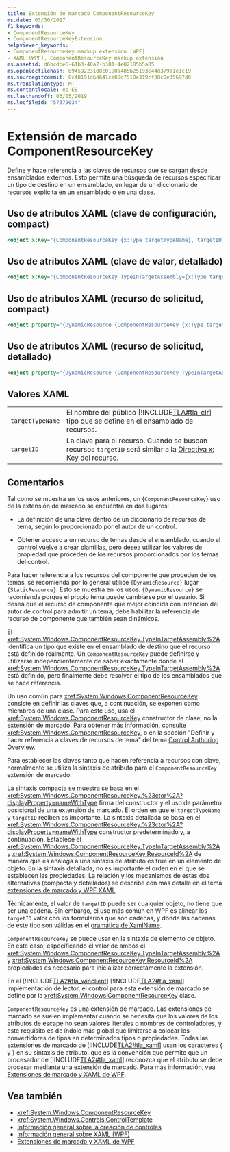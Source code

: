 ```yaml
---
title: Extensión de marcado ComponentResourceKey
ms.date: 03/30/2017
f1_keywords:
- ComponentResourceKey
- ComponentResourceKeyExtension
helpviewer_keywords:
- ComponentResourceKey markup extension [WPF]
- XAML [WPF], ComponentResourceKey markup extension
ms.assetid: d6bcdbe6-61b3-40a7-b381-4e02185b5a85
ms.openlocfilehash: 89459223108c0190a485b25193e44d379a1e1c19
ms.sourcegitcommit: 0c48191d6d641ce88d7510e319cf38c0e35697d0
ms.translationtype: MT
ms.contentlocale: es-ES
ms.lasthandoff: 03/05/2019
ms.locfileid: "57379034"
---
```

# <a name="componentresourcekey-markup-extension"></a>Extensión de marcado ComponentResourceKey
Define y hace referencia a las claves de recursos que se cargan desde ensamblados externos. Esto permite una búsqueda de recursos especificar un tipo de destino en un ensamblado, en lugar de un diccionario de recursos explícita en un ensamblado o en una clase.  
  
## <a name="xaml-attribute-usage-setting-key-compact"></a>Uso de atributos XAML (clave de configuración, compact)  
  
```xml  
<object x:Key="{ComponentResourceKey {x:Type targetTypeName}, targetID}" .../>  
```  
  
## <a name="xaml-attribute-usage-setting-key-verbose"></a>Uso de atributos XAML (clave de valor, detallado)  
  
```xml  
<object x:Key="{ComponentResourceKey TypeInTargetAssembly={x:Type targetTypeName}, ResourceID=targetID}" .../>  
```  
  
## <a name="xaml-attribute-usage-requesting-resource-compact"></a>Uso de atributos XAML (recurso de solicitud, compact)  
  
```xml  
<object property="{DynamicResource {ComponentResourceKey {x:Type targetTypeName}, targetID}}" .../>  
```  
  
## <a name="xaml-attribute-usage-requesting-resource-verbose"></a>Uso de atributos XAML (recurso de solicitud, detallado)  
  
```xml  
<object property="{DynamicResource {ComponentResourceKey TypeInTargetAssembly={x:Type targetTypeName}, ResourceID=targetID}}" .../>  
```  
  
## <a name="xaml-values"></a>Valores XAML  
  
|||  
|-|-|  
|`targetTypeName`|El nombre del público [!INCLUDE[TLA#tla_clr](../../../../includes/tlasharptla-clr-md.md)] tipo que se define en el ensamblado de recursos.|  
|`targetID`|La clave para el recurso. Cuando se buscan recursos `targetID` será similar a la [Directiva x: Key](../../xaml-services/x-key-directive.md) del recurso.|  
  
## <a name="remarks"></a>Comentarios  
 Tal como se muestra en los usos anteriores, un {`ComponentResourceKey`} uso de la extensión de marcado se encuentra en dos lugares:  
  
-   La definición de una clave dentro de un diccionario de recursos de tema, según lo proporcionado por el autor de un control.  
  
-   Obtener acceso a un recurso de temas desde el ensamblado, cuando el control vuelve a crear plantillas, pero desea utilizar los valores de propiedad que proceden de los recursos proporcionados por los temas del control.  
  
 Para hacer referencia a los recursos del componente que proceden de los temas, se recomienda por lo general utilice `{DynamicResource}` lugar `{StaticResource}`. Esto se muestra en los usos. `{DynamicResource}` se recomienda porque el propio tema puede cambiarse por el usuario. Si desea que el recurso de componente que mejor coincida con intención del autor de control para admitir un tema, debe habilitar la referencia de recurso de componente que también sean dinámicos.  
  
 El <xref:System.Windows.ComponentResourceKey.TypeInTargetAssembly%2A> identifica un tipo que existe en el ensamblado de destino que el recurso está definido realmente. Un `ComponentResourceKey` puede definirse y utilizarse independientemente de saber exactamente donde el <xref:System.Windows.ComponentResourceKey.TypeInTargetAssembly%2A> está definido, pero finalmente debe resolver el tipo de los ensamblados que se hace referencia.  
  
 Un uso común para <xref:System.Windows.ComponentResourceKey> consiste en definir las claves que, a continuación, se exponen como miembros de una clase. Para este uso, usa el <xref:System.Windows.ComponentResourceKey> constructor de clase, no la extensión de marcado. Para obtener más información, consulte <xref:System.Windows.ComponentResourceKey>, o en la sección "Definir y hacer referencia a claves de recursos de tema" del tema [Control Authoring Overview](../controls/control-authoring-overview.md).  
  
 Para establecer las claves tanto que hacen referencia a recursos con clave, normalmente se utiliza la sintaxis de atributo para el `ComponentResourceKey` extensión de marcado.  
  
 La sintaxis compacta se muestra se basa en el <xref:System.Windows.ComponentResourceKey.%23ctor%2A?displayProperty=nameWithType> firma del constructor y el uso de parámetro posicional de una extensión de marcado. El orden en que el `targetTypeName` y `targetID` reciben es importante. La sintaxis detallada se basa en el <xref:System.Windows.ComponentResourceKey.%23ctor%2A?displayProperty=nameWithType> constructor predeterminado y, a continuación, Establece el <xref:System.Windows.ComponentResourceKey.TypeInTargetAssembly%2A> y <xref:System.Windows.ComponentResourceKey.ResourceId%2A> de manera que es análoga a una sintaxis de atributo es true en un elemento de objeto. En la sintaxis detallada, no es importante el orden en el que se establecen las propiedades. La relación y los mecanismos de estas dos alternativas (compacta y detallados) se describe con más detalle en el tema [extensiones de marcado y WPF XAML](markup-extensions-and-wpf-xaml.md).  
  
 Técnicamente, el valor de `targetID` puede ser cualquier objeto, no tiene que ser una cadena. Sin embargo, el uso más común en WPF es alinear los `targetID` valor con los formularios que son cadenas, y donde las cadenas de este tipo son válidas en el [gramática de XamlName](../../xaml-services/xamlname-grammar.md).  
  
 `ComponentResourceKey` se puede usar en la sintaxis de elemento de objeto. En este caso, especificando el valor de ambos el <xref:System.Windows.ComponentResourceKey.TypeInTargetAssembly%2A> y <xref:System.Windows.ComponentResourceKey.ResourceId%2A> propiedades es necesario para inicializar correctamente la extensión.  
  
 En el [!INCLUDE[TLA2#tla_winclient](../../../../includes/tla2sharptla-winclient-md.md)] [!INCLUDE[TLA2#tla_xaml](../../../../includes/tla2sharptla-xaml-md.md)] implementación de lector, el control para esta extensión de marcado se define por la <xref:System.Windows.ComponentResourceKey> clase.  
  
 `ComponentResourceKey` es una extensión de marcado. Las extensiones de marcado se suelen implementar cuando se necesita que los valores de los atributos de escape no sean valores literales o nombres de controladores, y este requisito es de índole más global que limitarse a colocar los convertidores de tipos en determinados tipos o propiedades. Todas las extensiones de marcado de [!INCLUDE[TLA2#tla_xaml](../../../../includes/tla2sharptla-xaml-md.md)] usan los caracteres { y } en su sintaxis de atributo, que es la convención que permite que un procesador de [!INCLUDE[TLA2#tla_xaml](../../../../includes/tla2sharptla-xaml-md.md)] reconozca que el atributo se debe procesar mediante una extensión de marcado. Para más información, vea [Extensiones de marcado y XAML de WPF](markup-extensions-and-wpf-xaml.md).  
  
## <a name="see-also"></a>Vea también
- <xref:System.Windows.ComponentResourceKey>
- <xref:System.Windows.Controls.ControlTemplate>
- [Información general sobre la creación de controles](../controls/control-authoring-overview.md)
- [Información general sobre XAML (WPF)](xaml-overview-wpf.md)
- [Extensiones de marcado y XAML de WPF](markup-extensions-and-wpf-xaml.md)
